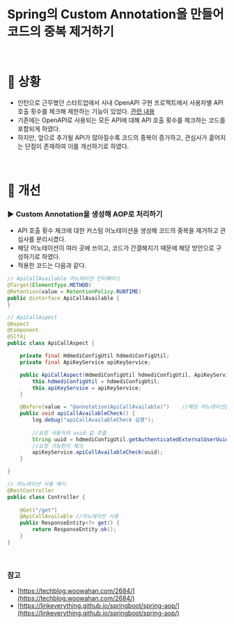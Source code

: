 # Spring의 Custom Annotation을 만들어 코드의 중복 제거하기

<br>

# 📌 상황

- 인턴으로 근무했던 스타트업에서 사내 OpenAPI 구현 프로젝트에서 사용자별 API 호출 횟수를 체크해 제한하는 기능이 있었다. [관련 내용](https://github.com/sw-develop/Today-I-Learn/blob/main/spring-security/%EC%99%B8%EB%B6%80_%EC%82%AC%EC%9A%A9%EC%9E%90_%EC%9D%B8%EC%A6%9D%EC%9D%84_%EC%9C%84%ED%95%9C_%EC%9D%B8%EC%A6%9D%ED%82%A4_%EB%B0%9C%EA%B8%89_%EC%84%A4%EA%B3%84.md)
- 기존에는 OpenAPI로 사용되는 모든 API에 대해 API 호출 횟수를 체크하는 코드를 포함되게 하였다.
- 하지만, 앞으로 추가될 API가 많아질수록 코드의 중복이 증가하고, 관심사가 흩어지는 단점이 존재하여 이를 개선하기로 하였다.

<br>

# 📌 개선

### ▶️ Custom Annotation을 생성해 AOP로 처리하기

- API 호출 횟수 체크에 대한 커스텀 어노테이션을 생성해 코드의 중복을 제거하고 관심사를 분리시켰다.
- 해당 어노테이션이 여러 곳에 쓰이고, 코드가 간결해지기 때문에 해당 방안으로 구성하기로 하였다.
- 적용한 코드는 다음과 같다.

```java
// ApiCallAvailable 어노테이션 인터페이스
@Target(ElementType.METHOD)
@Retention(value = RetentionPolicy.RUNTIME)
public @interface ApiCallAvailable {
}

// ApiCallAspect
@Aspect
@Component
@Slf4j
public class ApiCallAspect {

    private final HdmediConfigUtil hdmediConfigUtil;
    private final ApiKeyService apiKeyService;

    public ApiCallAspect(HdmediConfigUtil hdmediConfigUtil, ApiKeyService apiKeyService) {
        this.hdmediConfigUtil = hdmediConfigUtil;
        this.apiKeyService = apiKeyService;
    }

    @Before(value = "@annotation(ApiCallAvailable)")    //해당 어노테이션을 사용한 곳에서 실행
    public void apiCallAvailableCheck() {
        log.debug("apiCallAvailableCheck 실행");
        
        //요청 사용자의 uuid 값 추출
        String uuid = hdmediConfigUtil.getAuthenticatedExternalUserUuid();
        //요청 가능한지 체크
        apiKeyService.apiCallAvailableCheck(uuid);
    }

}

// 어노테이션 사용 예시
@RestController
public class Controller {
	
	@Get("/get")
	@ApiCallAvailable //어노테이션 사용
	public ResponseEntity<?> get() {
		return ResponseEntity.ok(); 
	}
}

```

<br>

### 참고

- [https://techblog.woowahan.com/2684/](https://techblog.woowahan.com/2684/)
- [https://linkeverything.github.io/springboot/spring-aop/](https://linkeverything.github.io/springboot/spring-aop/)




